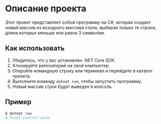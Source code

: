 # Описание проекта

Этот проект представляет собой программу на C#, которая создает новый массив из исходного массива строк, выбирая только те строки, длина которых меньше или равна 3 символам.

## Как использовать

1. Убедитесь, что у вас установлен .NET Core SDK.
2. Клонируйте репозиторий на свой компьютер.
3. Откройте командную строку или терминал и перейдите в каталог проекта.
4. Выполните команду `dotnet run`, чтобы запустить программу.
5. Новый массив строк будет выведен в консоль.

## Пример

```bash
$ dotnet run
# Final-control-work-